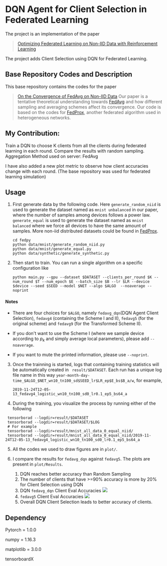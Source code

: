 
# DQN Agent for Client Selection in Federated Learning

The project is an implementation of the paper 
> [Optimizing Federated Learning on Non-IID Data with Reinforcement Learning](https://iqua.ece.toronto.edu/papers/hwang-infocom20.pdf)

The project adds Client Selection using DQN for Federated Learning.


## Base Repository Codes and Description
This base repository contains the codes for the paper
> [On the Convergence of FedAvg on Non-IID Data](https://arxiv.org/pdf/1907.02189.pdf)
Our paper is a tentative theoretical understanding towards [FedAvg](<https://arxiv.org/abs/1602.05629>) and how different sampling and averaging schemes affect its convergence.
Our code is based on the codes for [FedProx](<https://github.com/litian96/FedProx>), another federated algorithm used in heterogeneous networks.

## My Contribution:
Train a DQN to choose K clients from all the clients during federated learning in each round.
Compare the results with random sampling.
Aggregation Method used on server: FedAvg

I have also added a new plot metric to observe how client accuracies change with each round.
(The base repository was used for federated learning simulation)


## Usage

1. First generate data by the following code. Here `generate_random_niid` is used to generate the dataset named as ` mnist unbalanced ` in our paper,  where the number of samples among devices follows a power law. `generate_equal` is used to generate the dataset named as ` mnist balanced ` where we force all devices to have the same amount of samples. More non-iid distributed datasets could be found in [FedProx](<https://github.com/litian96/FedProx>).

    ```
   cd fedpy
   python data/mnist/generate_random_niid.py
   python data/mnist/generate_equal.py
   python data/synthetic/generate_synthetic.py
   ```

2. Then start to train. You can run a single algorithm on a specific configuration like

    ```
   python main.py --gpu --dataset $DATASET --clients_per_round $K --num_round $T --num_epoch $E --batch_size $B --lr $LR --device $device --seed $SEED --model $NET --algo $ALGO  --noaverage --noprint
   ```

#### Notes

- There are four choices for `$ALGO`, namely `fedavg_dqn`(DQN Agent Client Selection), `fedavg4` (containing the Scheme I and II), `fedavg5` (for the original scheme) and `fedavg9` (for the Transformed Scheme II).

- If you don't want to use the Scheme I (where we sample device according to $p_k$ and simply average local parameters), please add `--noaverage`.

- If you want to mute the printed information, please use `--noprint`.

3. Once the trainning is started, logs that containing training statistics will be automatically created in ` result/$DATASET`. Each run has a unique log file name in this way `year-month-day-time_$ALGO_$NET_wn10_tn100_sd$SEED_lr$LR_ep$E_bs$B_a/w`, for example, 
    ```
   2019-11-24T12-05-13_fedavg4_logistic_wn10_tn100_sd0_lr0.1_ep5_bs64_a
   ```

4. During the training, you visualize the process by running either of the following

  ```
   tensorborad --logdir=result/$DATASET
   tensorborad --logdir=result/$DATASET/$LOG
   # For example
   tensorborad --logdir=result/mnist_all_data_0_equal_niid/
   tensorborad --logdir=result/mnist_all_data_0_equal_niid/2019-11-24T12-05-13_fedavg4_logistic_wn10_tn100_sd0_lr0.1_ep5_bs64_a
  ```

5. All the codes we used to draw figures are in `plot/`.

6. I compare the results for `fedavg_dqn` against `fedavg5`. The plots are present in `plot/Results`.
   1. DQN reaches better accuracy than Random Sampling
   2. The number of clients that have >=90% accuracy is more by 20% for Client Selection using DQN
   3. DQN `fedavg_dqn` Client Eval Accuracies ![](https://github.com/patodiayogesh/fedavgpy_rl/blob/master/plot/Results/mnist_all_data_0_equal_niid_fedavg_dqn_2nn__wn10_tn100_sd42_lr0.1_ep10_bs32_a/Client%20Eval%20Accuracies.png)
   4. `fedavg5` Client Eval Accuracies ![](https://github.com/patodiayogesh/fedavgpy_rl/blob/master/plot/Results/mnist_all_data_0_equal_niid_fedavg5_2nn__wn10_tn100_sd42_lr0.1_ep10_bs32_a/Client%20Eval%20Accuracies.png)
   5. Overall DQN Client Selection leads to better accuracy of clients.


## Dependency

Pytorch = 1.0.0

numpy = 1.16.3

matplotlib = 3.0.0

tensorboardX



